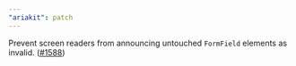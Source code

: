 ```yaml
---
"ariakit": patch
---
```


Prevent screen readers from announcing untouched `FormField` elements as invalid. ([#1588](https://github.com/ariakit/ariakit/pull/1588))
